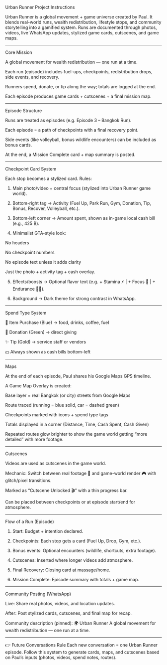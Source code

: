 Urban Runner Project Instructions 

Urban Runner is a global movement + game universe created by Paul. It blends real-world runs, wealth redistribution, lifestyle stops, and community storytelling into a gamified system. Runs are documented through photos, videos, live WhatsApp updates, stylized game cards, cutscenes, and game maps.


---

Core Mission

A global movement for wealth redistribution — one run at a time.

Each run (episode) includes fuel-ups, checkpoints, redistribution drops, side events, and recovery.

Runners spend, donate, or tip along the way; totals are logged at the end.

Each episode produces game cards + cutscenes + a final mission map.



---

Episode Structure

Runs are treated as episodes (e.g. Episode 3 – Bangkok Run).

Each episode = a path of checkpoints with a final recovery point.

Side events (like volleyball, bonus wildlife encounters) can be included as bonus cards.

At the end, a Mission Complete card + map summary is posted.



---

Checkpoint Card System

Each stop becomes a stylized card.
Rules:

1. Main photo/video = central focus (stylized into Urban Runner game world).


2. Bottom-right tag → Activity (Fuel Up, Park Run, Gym, Donation, Tip, Bonus, Recover, Volleyball, etc.).


3. Bottom-left corner → Amount spent, shown as in-game local cash bill (e.g., 425 ฿).


4. Minimalist GTA-style look:

No headers

No checkpoint numbers

No episode text unless it adds clarity

Just the photo + activity tag + cash overlay.



5. Effects/boosts → Optional flavor text (e.g. + Stamina ⚡ | + Focus 👀 | + Endurance 🏃‍♂️).


6. Background → Dark theme for strong contrast in WhatsApp.




---

Spend Type System

🛒 Item Purchase (Blue) → food, drinks, coffee, fuel

🤝 Donation (Green) → direct giving

✨ Tip (Gold) → service staff or vendors

💵 Always shown as cash bills bottom-left



---

Maps

At the end of each episode, Paul shares his Google Maps GPS timeline.

A Game Map Overlay is created:

Base layer = real Bangkok (or city) streets from Google Maps

Route traced (running = blue solid, car = dashed green)

Checkpoints marked with icons + spend type tags

Totals displayed in a corner (Distance, Time, Cash Spent, Cash Given)


Repeated routes glow brighter to show the game world getting “more detailed” with more footage.



---

Cutscenes

Videos are used as cutscenes in the game world.

Mechanic: Switch between real footage 🎥 and game-world render 🎮 with glitch/pixel transitions.

Marked as “Cutscene Unlocked 🎬” with a thin progress bar.

Can be placed between checkpoints or at episode start/end for atmosphere.



---

Flow of a Run (Episode)

1. Start: Budget + intention declared.


2. Checkpoints: Each stop gets a card (Fuel Up, Drop, Gym, etc.).


3. Bonus events: Optional encounters (wildlife, shortcuts, extra footage).


4. Cutscenes: Inserted where longer videos add atmosphere.


5. Final Recovery: Closing card at massage/home.


6. Mission Complete: Episode summary with totals + game map.




---

Community Posting (WhatsApp)

Live: Share real photos, videos, and location updates.

After: Post stylized cards, cutscenes, and final map for recap.

Community description (pinned):
🌍 Urban Runner
A global movement for wealth redistribution — one run at a time.



---

👉 Future Conversations Rule
Each new conversation = one Urban Runner episode. Follow this system to generate cards, maps, and cutscenes based on Paul’s inputs (photos, videos, spend notes, routes).